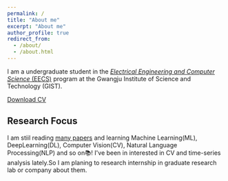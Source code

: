 ```yaml
---
permalink: /
title: "About me"
excerpt: "About me"
author_profile: true
redirect_from: 
  - /about/
  - /about.html
---
```


I am a undergraduate student in the [*Electrical Engineering and Computer Science* (EECS)](https://eecs.gist.ac.kr/eecs/index.do) program at the Gwangju Institute of Science and Technology (GIST). 

[Download CV](https://gimquokka.github.io/tba)

## Research Focus

I am stiil reading [many papers](https://docs.google.com/spreadsheets/d/1i2wwq1T_lUmQx9fqKfCVhqYB2Y82OxhGJnry0k6Tn1U/edit?usp=sharing) and learning Machine Learning(ML), DeepLearning(DL), Computer Vision(CV), Natural Language Processing(NLP) and  so on📚! I've been in interested in CV and time-series analysis lately.So I am planing to research internship in graduate research lab or company about them.

